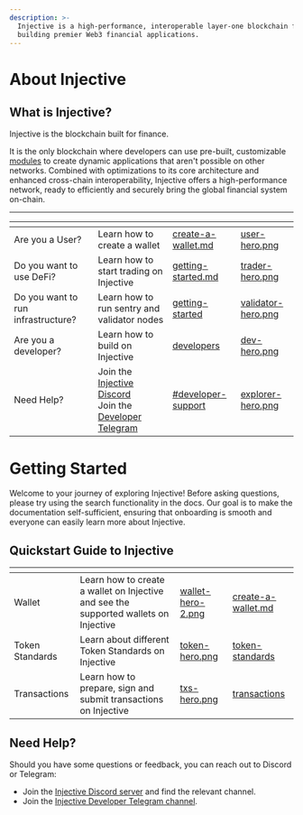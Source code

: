 ```yaml
---
description: >-
  Injective is a high-performance, interoperable layer-one blockchain for
  building premier Web3 financial applications.
---
```


# About Injective

## What is Injective?

Injective is the blockchain built for finance.

It is the only blockchain where developers can use pre-built, customizable [modules](developers-native/README.md) to create dynamic applications that aren't possible on other networks. Combined with optimizations to its core architecture and enhanced cross-chain interoperability, Injective offers a high-performance network, ready to efficiently and securely bring the global financial system on-chain.

----

<table data-view="cards"><thead><tr><th></th><th></th><th data-hidden data-card-target data-type="content-ref"></th><th data-hidden data-card-cover data-type="files"></th></tr></thead><tbody>
<!-- <tr><td>Getting Started</td><td>Start your Injective Journey</td><td><a href="getting-started/">getting-started</a></td><td><a href="./.gitbook/assets/start-hero.png">start-hero.png</a></td></tr> -->
<tr><td>Are you a User?</td><td>Learn how to create a wallet</td><td><a href="./defi/wallet/README.md">create-a-wallet.md</a></td><td><a href="./.gitbook/assets/user-hero.png">user-hero.png</a></td></tr>
<tr><td>Do you want to use DeFi?</td><td>Learn how to start trading on Injective</td><td><a href="./defi/README.md">getting-started.md</a></td><td><a href="./.gitbook/assets/trader-hero.png">trader-hero.png</a></td></tr>
<tr><td>Do you want to run infrastructure?</td><td>Learn how to run sentry and validator nodes</td><td><a href="./infra/README.md">getting-started</a></td><td><a href="./.gitbook/assets/validator-hero.png">validator-hero.png</a></td></tr>
<tr><td>Are you a developer?</td><td>Learn how to build on Injective</td><td><a href="developers/README.md">developers</a></td><td><a href="./.gitbook/assets/dev-hero.png">dev-hero.png</a></td></tr>
<tr><td>Need Help?</td><td>Join the <a href="https://discord.gg/injective">Injective Discord</a><br>Join the <a href="https://t.me/+qorn-J06fzA0YTZl">Developer Telegram</a> </td><td><a href="references.md#developer-support">#developer-support</a></td><td><a href=".gitbook/assets/explorer-hero.png">explorer-hero.png</a></td></tr></tbody></table>

# Getting Started

Welcome to your journey of exploring Injective! Before asking questions, please try using the search functionality in the docs. Our goal is to make the documentation self-sufficient, ensuring that onboarding is smooth and everyone can easily learn more about Injective.

## Quickstart Guide to Injective

<table data-view="cards"><thead><tr><th></th><th></th><th data-hidden data-card-cover data-type="files"></th><th data-hidden data-card-target data-type="content-ref"></th></tr></thead><tbody>
<tr><td>Wallet</td><td>Learn how to create a wallet on Injective and see the supported wallets on Injective </td><td><a href="./.gitbook/assets/wallet-hero-2.png">wallet-hero-2.png</a></td><td><a href="defi/wallet/README.md">create-a-wallet.md</a></td></tr>
<tr><td>Token Standards</td><td>Learn about different Token Standards on Injective</td><td><a href="./.gitbook/assets/token-hero.png">token-hero.png</a></td><td><a href="./defi/tokens/README.md">token-standards</a></td></tr>
<tr><td>Transactions</td><td>Learn how to prepare, sign and submit transactions on Injective</td><td><a href="./.gitbook/assets/txs-hero.png">txs-hero.png</a></td><td><a href="./defi/transactions.md">transactions</a></td></tr>
</tbody></table>

## Need Help?

Should you have some questions or feedback, you can reach out to Discord or Telegram:

* Join the [Injective Discord server](https://discord.gg/injective) and find the relevant channel.
* Join the [Injective Developer Telegram channel](https://t.me/+8Y_0HOFLhnRlZDU9).
